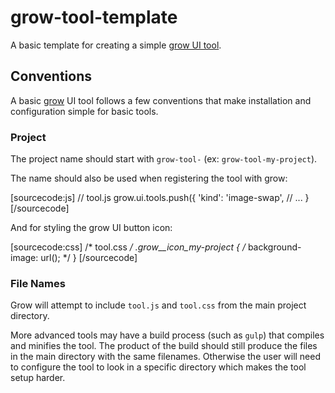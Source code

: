 # grow-tool-template

A basic template for creating a simple [grow UI tool](https://grow.io/docs/ui-tools/).

## Conventions

A basic [grow](https://grow.io) UI tool follows a few conventions that make
installation and configuration simple for basic tools.

### Project

The project name should start with `grow-tool-` (ex: `grow-tool-my-project`).

The name should also be used when registering the tool with grow:

[sourcecode:js]
// tool.js
grow.ui.tools.push({
  'kind': 'image-swap',
  // ...
}
[/sourcecode]

And for styling the grow UI button icon:

[sourcecode:css]
/* tool.css */
.grow__icon_my-project {
  /* background-image: url(); */
}
[/sourcecode]

### File Names

Grow will attempt to include `tool.js` and `tool.css` from the main project directory.

More advanced tools may have a build process (such as `gulp`) that compiles and minifies
the tool. The product of the build should still produce the files in the main directory
with the same filenames. Otherwise the user will need to configure the tool to look in
a specific directory which makes the tool setup harder.
